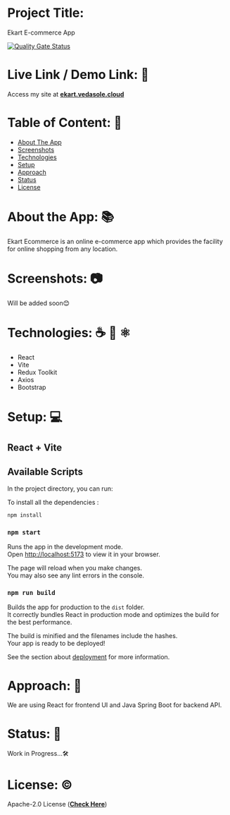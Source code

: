 # Project Title:
Ekart E-commerce App

[![Quality Gate Status](https://sonarcloud.io/api/project_badges/measure?project=ved-asole_eKart-ecommerce-app&metric=alert_status)](https://sonarcloud.io/summary/new_code?id=ved-asole_eKart-ecommerce-app)

# Live Link / Demo Link: 🔗
Access my site at **[ekart.vedasole.cloud](https://ekart.vedasole.cloud)**

# Table of Content: 📑

- [About The App](#about-the-app)
- [Screenshots](#screenshots)
- [Technologies](#technologies)
- [Setup](#setup)
- [Approach](#approach)
- [Status](#status)
- [License](#license)

# About the App: 📚
Ekart Ecommerce is an online e-commerce app which provides the facility for online shopping from any location.

# Screenshots: 📷
Will be added soon😊

# Technologies: ☕️ 🐍 ⚛️

- React
- Vite
- Redux Toolkit
- Axios
- Bootstrap

# Setup: 💻

  ## React + Vite

  ## Available Scripts

  In the project directory, you can run:

  To install all the dependencies :
  ```bash
  npm install
  ```

  ### `npm start`

  Runs the app in the development mode.\
  Open [http://localhost:5173](http://localhost:5173) to view it in your browser.

  The page will reload when you make changes.\
  You may also see any lint errors in the console.

  ### `npm run build`

  Builds the app for production to the `dist` folder.\
  It correctly bundles React in production mode and optimizes the build for the best performance.

  The build is minified and the filenames include the hashes.\
  Your app is ready to be deployed!

  See the section about [deployment](https://vitejs.dev/guide/build.html) for more information.

# Approach: 🚶
We are using React for frontend UI and Java Spring Boot for backend API.

# Status: 📶
Work in Progress...🛠️

# License: ©️
Apache-2.0 License (**[Check Here](https://github.com/ved-asole/eKart-ecommerce-app/blob/master/LICENSE)**)